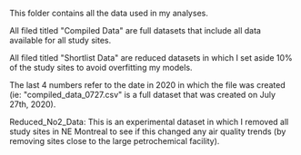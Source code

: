 This folder contains all the data used in my analyses.

All filed titled "Compiled Data" are full datasets that include all data available for all study sites.

All filed titled "Shortlist Data" are reduced datasets in which I set aside 10% of the study sites to avoid overfitting my models.

The last 4 numbers refer to the date in 2020 in which the file was created (ie: "compiled_data_0727.csv" is a full dataset that was created on July 27th, 2020).

Reduced_No2_Data: This is an experimental dataset in which I removed all study sites in NE Montreal to see if this changed any air quality trends (by
removing sites close to the large petrochemical facility).
